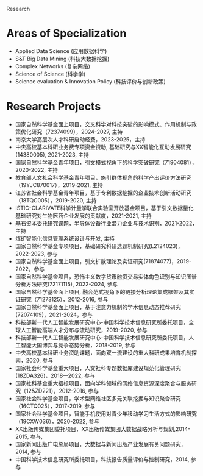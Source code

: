 Research
# Areas of Specialization
* Applied Data Science (应用数据科学)
* S&T Big Data Mining (科技大数据挖掘)
* Complex Networks (复杂网络)
* Science of Science (科学学)
* Science evaluation & Innovation Policy (科技评价与创新政策)

# Research Projects
* 国家自然科学基金面上项目，交叉科学对科技突破的影响模式、作用机制与政策优化研究（72374099），2024-2027, 主持
* 南京大学高层次人才科研启动经费，2023-2025，主持
* 中央高校基本科研业务费专项资金资助, 基础研究与XX智能化互动发展研究(14380005), 2021-2023, 主持
* 国家自然科学基金青年项目，引文模式视角下的科学突破研究（71904081），2020-2022, 主持
* 教育部人文社会科学基金青年项目，施引群体视角的科学产出评价方法研究（19YJC870017），2019-2021, 主持  
* 江苏省社会科学基金青年项目，基于专利数据挖掘的企业技术创新活动研究（18TQC005），2019-2020, 主持
* ISTIC-CLARIVATE科学计量学联合实验室开放基金项目，基于引文数据量化基础研究对生物医药企业发展的贡献度，2021-2021, 主持
* 基石资本委托研究课题，半导体设备行业潜力企业与技术识别，2021-2022，主持
* 煤矿智能化信息管理系统设计与开发, 主持
* 国家自然科学基金专项项目，基础研究科研选题机制研究(L2124023)，2022-2023, 参与   
* 国家自然科学基金面上项目，引文扩散理论及实证研究(71874077)，2019-2022，参与
* 国家自然科学基金项目，恐怖主义数字货币融资交易实体角色识别与知识图谱分析方法研究(72171115), 2022-2024, 参与
* 国家自然科学基金面上项目, 融合范式视角下的链接分析理论集成框架及其实证研究（71273125），2012-2016, 参与
* 国家自然科学基金面上项目，基于注意力机制的学术信息动态推荐研究(72074109)，2021-2024，参与  
* 科技部新一代人工智能发展研究中心-中国科学技术信息研究所委托项目，全球人工智能高端人才分布与流动研究，2019-2020, 参与
* 科技部新一代人工智能发展研究中心-中国科学技术信息研究所委托项目，人工智能大国博弈与竞争态势分析，2018-2019, 参与
* 中央高校基本科研业务资助课题，面向双一流建设的重大科研成果培育机制探索，2020, 参与
* 国家社会科学基金重大项目，人文社科专题数据库建设规范化管理研究(18ZDA326)，2018—2022, 参与
* 国家社科基金重大招标项目，面向学科领域的网络信息资源深度聚合与服务研究（12&ZD221），2012-2016, 参与
* 国家社会科学基金项目，学术型网络社区多元关联挖掘与知识聚合研究（16CTQ025），2017-2019, 参与
* 国家社会科学基金项目，智能手机使用对青少年移动学习生活方式的影响研究（19CXW036），2020-2022, 参与
* XX出版传媒集团委托项目，XX出版传媒集团大数据战略分析与规划,2014-2015, 参与, 
* 国家新闻出版广电总局项目，大数据与新闻出版产业发展有关问题研究，2014, 参与
* 中国科学技术信息研究所委托项目，科技报告质量评价与控制研究，2014, 参与
